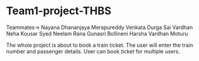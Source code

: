 # Team1-project-THBS
Teammates-> Nayana Dhananjaya Merapureddy Venkata Durga Sai Vardhan Neha Kousar Syed Neelam Rana Gunasri Bollineni Harsha Vardhan Moturu

The whole project is about to book a train ticket. The user will enter the train number and passenger details. User can book ticket for multiple users.
